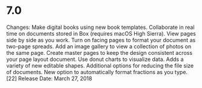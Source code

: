 # 7.0

Changes: Make digital books using new book templates. Collaborate in real time on documents stored in Box (requires macOS High Sierra). View pages side by side as you work. Turn on facing pages to format your document as two-page spreads. Add an image gallery to view a collection of photos on the same page. Create master pages to keep the design consistent across your page layout document. Use donut charts to visualize data. Adds a variety of new editable shapes. Additional options for reducing the file size of documents. New option to automatically format fractions as you type.[22]
Release Date: March 27, 2018